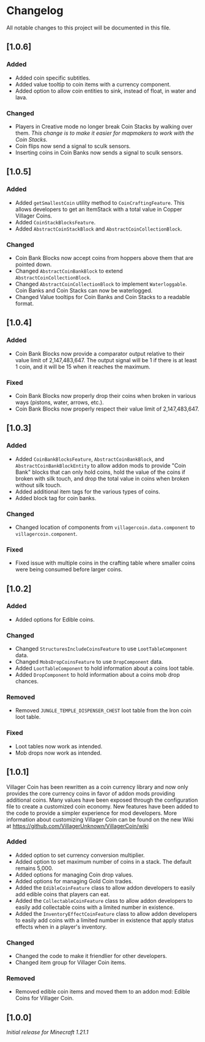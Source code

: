 # Changelog

All notable changes to this project will be documented in this file.

## [1.0.6]

### Added

- Added coin specific subtitles.
- Added value tooltip to coin items with a currency component.
- Added option to allow coin entities to sink, instead of float, in water and lava.

### Changed

- Players in Creative mode no longer break Coin Stacks by walking over them. 
_This change is to make it easier for mapmakers to work with the Coin Stacks._
- Coin flips now send a signal to sculk sensors.
- Inserting coins in Coin Banks now sends a signal to sculk sensors.

## [1.0.5]

### Added

- Added `getSmallestCoin` utility method to `CoinCraftingFeature`. 
This allows developers to get an ItemStack with a total value in Copper Villager Coins.
- Added `CoinStackBlocksFeature`.
- Added `AbstractCoinStackBlock` and `AbstractCoinCollectionBlock`.

### Changed

- Coin Bank Blocks now accept coins from hoppers above them that are pointed down.
- Changed `AbstractCoinBankBlock` to extend `AbstractCoinCollectionBlock`.
- Changed `AbstractCoinCollectionBlock` to implement `Waterloggable`. Coin Banks and Coin Stacks can now be waterlogged.
- Changed Value tooltips for Coin Banks and Coin Stacks to a readable format.

## [1.0.4]

### Added

- Coin Bank Blocks now provide a comparator output relative to their value limit of 2,147,483,647. 
The output signal will be 1 if there is at least 1 coin, and it will be 15 when it reaches the maximum.

### Fixed

- Coin Bank Blocks now properly drop their coins when broken in various ways (pistons, water, arrows, etc.).
- Coin Bank Blocks now properly respect their value limit of 2,147,483,647.

## [1.0.3]

### Added

- Added `CoinBankBlocksFeature`, `AbstractCoinBankBlock`, and `AbstractCoinBankBlockEntity` to allow addon mods to 
provide "Coin Bank" blocks that can only hold coins, hold the value of the coins if broken with silk touch, 
and drop the total value in coins when broken without silk touch.
- Added additional item tags for the various types of coins.
- Added block tag for coin banks.

### Changed

- Changed location of components from `villagercoin.data.component` to `villagercoin.component`.

### Fixed

- Fixed issue with multiple coins in the crafting table where smaller coins were being consumed before larger coins.

## [1.0.2]

### Added

- Added options for Edible coins.

### Changed

- Changed `StructuresIncludeCoinsFeature` to use `LootTableComponent` data.
- Changed `MobsDropCoinsFeature` to use `DropComponent` data.
- Added `LootTableComponent` to hold information about a coins loot table.
- Added `DropComponent` to hold information about a coins mob drop chances.

### Removed

- Removed `JUNGLE_TEMPLE_DISPENSER_CHEST` loot table from the Iron coin loot table.

### Fixed

- Loot tables now work as intended.
- Mob drops now work as intended.

## [1.0.1]

Villager Coin has been rewritten as a coin currency library and now only provides the core currency coins in favor of addon mods providing additional coins. 
Many values have been exposed through the configuration file to create a customized coin economy. 
New features have been added to the code to provide a simpler experience for mod developers. 
More information about customizing Villager Coin can be found on the new Wiki at https://github.com/VillagerUnknown/VillagerCoin/wiki

### Added

- Added option to set currency conversion multiplier.
- Added option to set maximum number of coins in a stack. The default remains 5,000.
- Added options for managing Coin drop values.
- Added options for managing Gold Coin trades.
- Added the `EdibleCoinFeature` class to allow addon developers to easily add edible coins that players can eat.
- Added the `CollectableCoinFeature` class to allow addon developers to easily add collectable coins with a limited number in existence.
- Added the `InventoryEffectCoinFeature` class to allow addon developers to easily add coins with a limited number in existence that apply status effects when in a player's inventory.

### Changed

- Changed the code to make it friendlier for other developers.
- Changed item group for Villager Coin items.

### Removed

- Removed edible coin items and moved them to an addon mod: Edible Coins for Villager Coin.

## [1.0.0]

_Initial release for Minecraft 1.21.1_